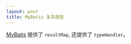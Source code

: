 ```yaml
---
layout: post
title: MyBatis 复杂类型
---
```


[MyBatis](http://www.mybatis.org/mybatis-3/) 提供了 `resultMap`, 还提供了 `typeHandler`。
